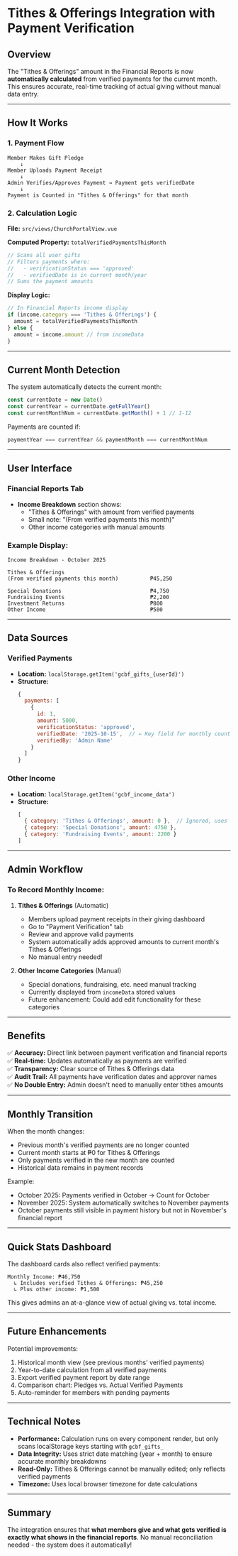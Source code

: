 # Tithes & Offerings Integration with Payment Verification

## Overview
The "Tithes & Offerings" amount in the Financial Reports is now **automatically calculated** from verified payments for the current month. This ensures accurate, real-time tracking of actual giving without manual data entry.

---

## How It Works

### 1. Payment Flow
```
Member Makes Gift Pledge
    ↓
Member Uploads Payment Receipt
    ↓
Admin Verifies/Approves Payment → Payment gets verifiedDate
    ↓
Payment is Counted in "Tithes & Offerings" for that month
```

### 2. Calculation Logic

**File:** `src/views/ChurchPortalView.vue`

**Computed Property:** `totalVerifiedPaymentsThisMonth`
```javascript
// Scans all user gifts
// Filters payments where:
//   - verificationStatus === 'approved'
//   - verifiedDate is in current month/year
// Sums the payment amounts
```

**Display Logic:**
```javascript
// In Financial Reports income display
if (income.category === 'Tithes & Offerings') {
  amount = totalVerifiedPaymentsThisMonth
} else {
  amount = income.amount // from incomeData
}
```

---

## Current Month Detection

The system automatically detects the current month:
```javascript
const currentDate = new Date()
const currentYear = currentDate.getFullYear()
const currentMonthNum = currentDate.getMonth() + 1 // 1-12
```

Payments are counted if:
```javascript
paymentYear === currentYear && paymentMonth === currentMonthNum
```

---

## User Interface

### Financial Reports Tab
- **Income Breakdown** section shows:
  - "Tithes & Offerings" with amount from verified payments
  - Small note: "(From verified payments this month)"
  - Other income categories with manual amounts

### Example Display:
```
Income Breakdown - October 2025

Tithes & Offerings
(From verified payments this month)          ₱45,250

Special Donations                            ₱4,750
Fundraising Events                           ₱2,200
Investment Returns                           ₱800
Other Income                                 ₱500
```

---

## Data Sources

### Verified Payments
- **Location:** `localStorage.getItem('gcbf_gifts_{userId}')`
- **Structure:**
  ```javascript
  {
    payments: [
      {
        id: 1,
        amount: 5000,
        verificationStatus: 'approved',
        verifiedDate: '2025-10-15',  // ← Key field for monthly counting
        verifiedBy: 'Admin Name'
      }
    ]
  }
  ```

### Other Income
- **Location:** `localStorage.getItem('gcbf_income_data')`
- **Structure:**
  ```javascript
  [
    { category: 'Tithes & Offerings', amount: 0 },  // Ignored, uses verified payments
    { category: 'Special Donations', amount: 4750 },
    { category: 'Fundraising Events', amount: 2200 }
  ]
  ```

---

## Admin Workflow

### To Record Monthly Income:

1. **Tithes & Offerings** (Automatic)
   - Members upload payment receipts in their giving dashboard
   - Go to "Payment Verification" tab
   - Review and approve valid payments
   - System automatically adds approved amounts to current month's Tithes & Offerings
   - No manual entry needed!

2. **Other Income Categories** (Manual)
   - Special donations, fundraising, etc. need manual tracking
   - Currently displayed from `incomeData` stored values
   - Future enhancement: Could add edit functionality for these categories

---

## Benefits

✅ **Accuracy:** Direct link between payment verification and financial reports  
✅ **Real-time:** Updates automatically as payments are verified  
✅ **Transparency:** Clear source of Tithes & Offerings data  
✅ **Audit Trail:** All payments have verification dates and approver names  
✅ **No Double Entry:** Admin doesn't need to manually enter tithes amounts  

---

## Monthly Transition

When the month changes:
- Previous month's verified payments are no longer counted
- Current month starts at ₱0 for Tithes & Offerings
- Only payments verified in the new month are counted
- Historical data remains in payment records

Example:
- October 2025: Payments verified in October → Count for October
- November 2025: System automatically switches to November payments
- October payments still visible in payment history but not in November's financial report

---

## Quick Stats Dashboard

The dashboard cards also reflect verified payments:
```
Monthly Income: ₱46,750
  ↳ Includes verified Tithes & Offerings: ₱45,250
  ↳ Plus other income: ₱1,500
```

This gives admins an at-a-glance view of actual giving vs. total income.

---

## Future Enhancements

Potential improvements:
1. Historical month view (see previous months' verified payments)
2. Year-to-date calculation from all verified payments
3. Export verified payment report by date range
4. Comparison chart: Pledges vs. Actual Verified Payments
5. Auto-reminder for members with pending payments

---

## Technical Notes

- **Performance:** Calculation runs on every component render, but only scans localStorage keys starting with `gcbf_gifts_`
- **Data Integrity:** Uses strict date matching (year + month) to ensure accurate monthly breakdowns
- **Read-Only:** Tithes & Offerings cannot be manually edited; only reflects verified payments
- **Timezone:** Uses local browser timezone for date calculations

---

## Summary

The integration ensures that **what members give and what gets verified is exactly what shows in the financial reports**. No manual reconciliation needed - the system does it automatically!
